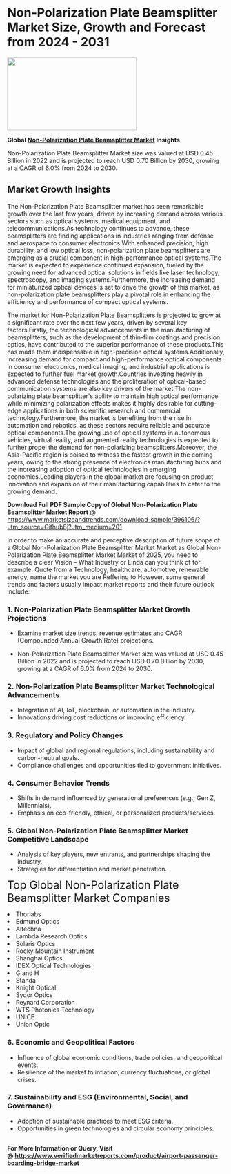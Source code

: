 <H1>Non-Polarization Plate Beamsplitter Market Size, Growth and Forecast from 2024 - 2031</H1><img class="aligncenter size-medium wp-image-584254" src="https://thirdeyenews.in/wp-content/uploads/2024/09/Global-Market-Research-300x168.jpeg" alt="" width="300" height="168" /><p><strong>Global&nbsp;<a href="https://www.marketsizeandtrends.com/download-sample/396106/?utm_source=Github8j?utm_medium=201">Non-Polarization Plate Beamsplitter Market</a> Insights</strong></p><p>Non-Polarization Plate Beamsplitter Market size was valued at USD 0.45 Billion in 2022 and is projected to reach USD 0.70 Billion by 2030, growing at a CAGR of 6.0% from 2024 to 2030.</p><p><h2>Market Growth Insights</h2> <p>The Non-Polarization Plate Beamsplitter market has seen remarkable growth over the last few years, driven by increasing demand across various sectors such as optical systems, medical equipment, and telecommunications.As technology continues to advance, these beamsplitters are finding applications in industries ranging from defense and aerospace to consumer electronics.With enhanced precision, high durability, and low optical loss, non-polarization plate beamsplitters are emerging as a crucial component in high-performance optical systems.The market is expected to experience continued expansion, fueled by the growing need for advanced optical solutions in fields like laser technology, spectroscopy, and imaging systems.Furthermore, the increasing demand for miniaturized optical devices is set to drive the growth of this market, as non-polarization plate beamsplitters play a pivotal role in enhancing the efficiency and performance of compact optical systems.</p> <p>The market for Non-Polarization Plate Beamsplitters is projected to grow at a significant rate over the next few years, driven by several key factors.Firstly, the technological advancements in the manufacturing of beamsplitters, such as the development of thin-film coatings and precision optics, have contributed to the superior performance of these products.This has made them indispensable in high-precision optical systems.Additionally, increasing demand for compact and high-performance optical components in consumer electronics, medical imaging, and industrial applications is expected to further fuel market growth.Countries investing heavily in advanced defense technologies and the proliferation of optical-based communication systems are also key drivers of the market.The non-polarizing plate beamsplitter's ability to maintain high optical performance while minimizing polarization effects makes it highly desirable for cutting-edge applications in both scientific research and commercial technology.Furthermore, the market is benefiting from the rise in automation and robotics, as these sectors require reliable and accurate optical components.The growing use of optical systems in autonomous vehicles, virtual reality, and augmented reality technologies is expected to further propel the demand for non-polarizing beamsplitters.Moreover, the Asia-Pacific region is poised to witness the fastest growth in the coming years, owing to the strong presence of electronics manufacturing hubs and the increasing adoption of optical technologies in emerging economies.Leading players in the global market are focusing on product innovation and expansion of their manufacturing capabilities to cater to the growing demand.<p><span class=""><strong>Download Full PDF Sample Copy of Global Non-Polarization Plate Beamsplitter Market Report</strong> @ <a href="https://www.marketsizeandtrends.com/download-sample/396106/?utm_source=Github8j?utm_medium=201" target="_blank">https://www.marketsizeandtrends.com/download-sample/396106/?utm_source=Github8j?utm_medium=201</a></span></p><p>In order to make an accurate and perceptive description of future scope of a Global&nbsp;Non-Polarization Plate Beamsplitter Market Market as Global&nbsp;Non-Polarization Plate Beamsplitter Market Market of 2025, you need to describe a clear Vision &ndash; What Industry or Linda can you think of for example: Quote from a Technology, healthcare, automotive, renewable energy, name the market you are Reffering to.However, some general trends and factors usually impact market reports and their future outlook include:</p><h3>1.&nbsp;<strong>Non-Polarization Plate Beamsplitter Market Growth Projections</strong></h3><ul><li>Examine market size trends, revenue estimates and CAGR (Compounded Annual Growth Rate) projections.</li><li><p>Non-Polarization Plate Beamsplitter Market size was valued at USD 0.45 Billion in 2022 and is projected to reach USD 0.70 Billion by 2030, growing at a CAGR of 6.0% from 2024 to 2030.</p></li></ul><h3>2.&nbsp;<strong>Non-Polarization Plate Beamsplitter Market Technological Advancements</strong></h3><ul><li>Integration of AI, IoT, blockchain, or automation in the industry.</li><li>Innovations driving cost reductions or improving efficiency.</li></ul><h3>3.&nbsp;<strong>Regulatory and Policy Changes</strong></h3><ul><li>Impact of global and regional regulations, including sustainability and carbon-neutral goals.</li><li>Compliance challenges and opportunities tied to government initiatives.</li></ul><h3>4.&nbsp;<strong>Consumer Behavior Trends</strong></h3><ul><li>Shifts in demand influenced by generational preferences (e.g., Gen Z, Millennials).</li><li>Emphasis on eco-friendly, ethical, or personalized products/services.</li></ul><h3>5.&nbsp;<strong>Global Non-Polarization Plate Beamsplitter Market Competitive Landscape</strong></h3><ul><li>Analysis of key players, new entrants, and partnerships shaping the industry.</li><li>Strategies for differentiation and market penetration.</li></ul><p data-pm-slice="1 1 []"><span style="color: inherit; font-family: inherit; font-size: 25px;">Top Global Non-Polarization Plate Beamsplitter Market Companies</span></p><div class="" data-test-id=""><p><li>Thorlabs</li><li> Edmund Optics</li><li> Altechna</li><li> Lambda Research Optics</li><li> Solaris Optics</li><li> Rocky Mountain Instrument</li><li> Shanghai Optics</li><li> IDEX Optical Technologies</li><li> G and H</li><li> Standa</li><li> Knight Optical</li><li> Sydor Optics</li><li> Reynard Corporation</li><li> WTS Photonics Technology</li><li> UNICE</li><li> Union Optic</li></p></div><h3>6.&nbsp;<strong>Economic and Geopolitical Factors</strong></h3><ul><li>Influence of global economic conditions, trade policies, and geopolitical events.</li><li>Resilience of the market to inflation, currency fluctuations, or global crises.</li></ul><h3>7.&nbsp;<strong>Sustainability and ESG (Environmental, Social, and Governance)</strong></h3><ul><li>Adoption of sustainable practices to meet ESG criteria.</li><li>Opportunities in green technologies and circular economy principles.</li></ul><h2><strong style="font-size: 14px;">For More Information or Query, Visit @&nbsp;</strong><a style="background-color: #ffffff; font-size: 14px;" href="https://www.marketsizeandtrends.com/report/non-polarization-plate-beamsplitter-market/" target="_blank">https://www.verifiedmarketreports.com/product/airport-passenger-boarding-bridge-market</a></h2>